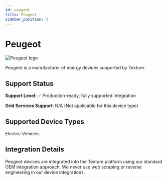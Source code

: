 ```yaml
---
id: peugeot
title: Peugeot
sidebar_position: 3
---
```


# Peugeot

<div style={{ textAlign: 'center', margin: '20px 0' }}>
  <img 
    src="https://device.cms.texture.energy/logo/%20Peugeot%20Vector%20Icon.svg" 
    alt="Peugeot logo" 
    style={{ maxWidth: '200px', maxHeight: '150px' }}
  />
</div>

Peugeot is a manufacturer of energy devices supported by Texture.



## Support Status

**Support Level**: ✅ Production-ready, fully supported integration

**Grid Services Support**: N/A (Not applicable for this device type)

## Supported Device Types

Electric Vehicles

## Integration Details

Peugeot devices are integrated into the Texture platform using our standard OEM integration approach. We never use web scraping or reverse engineering in our device integrations.

